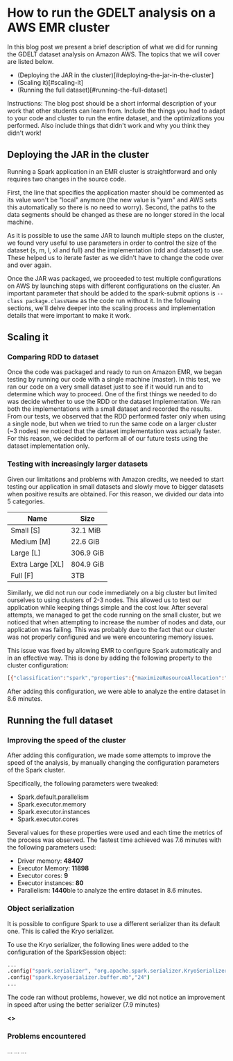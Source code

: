# How to run the GDELT analysis on a AWS EMR cluster

In this blog post we present a brief description of what we did for running the
GDELT dataset analysis on Amazon AWS. The topics that we will cover are listed
below.

- (Deploying the JAR in the cluster)[#deploying-the-jar-in-the-cluster]
- (Scaling it)[#scaling-it]
- (Running the full dataset)[#running-the-full-dataset]

Instructions: The blog post should be a short informal description of your work
that other students can learn from. Include the things you had to adapt to your
code and cluster to run the entire dataset, and the optimizations you performed.
Also include things that didn't work and why you think they didn't work!

## Deploying the JAR in the cluster

Running a Spark application in an EMR cluster is straightforward and only requires
two changes in the source code.

First, the line that specifies the application master should be commented as its
value won't be "local" anymore (the new value is "yarn" and AWS sets this
automatically so there is no need to worry). Second, the paths to the data
segments should be changed as these are no longer stored in the local machine. 

As it is possible to use the same JAR to launch multiple steps on the cluster,
we found very useful to use parameters in order to control the size of the
dataset (s, m, l, xl and full) and the implementation (rdd and dataset) to use.
These helped us to iterate faster as we didn't have to change the code over and
over again.

Once the JAR was packaged, we proceeded to test multiple configurations on AWS
by launching steps with different configurations on the cluster. An important
parameter that should be added to the spark-submit options is `--class package.className`
as the code run without it. In the following sections, we'll delve deeper into
the scaling process and implementation details that were important to make it work.

## Scaling it

### Comparing RDD to dataset

Once the code was packaged and ready to run on Amazon EMR, we began testing by
running our code with a single machine (master). In this test, we ran our code
on a very small dataset just to see if it would run and to determine which way
to proceed. One of the first things we needed to do was decide whether to use
the RDD or the dataset Implementation. We ran both the implementations with a
small dataset and recorded the results. From our tests, we observed that the RDD
performed faster only when using a single node, but when we tried to run the
same code on a larger cluster (~3 nodes) we noticed that the dataset
implementation was actually faster. For this reason, we decided to perform all of
our future tests using the dataset implementation only. 

### Testing with increasingly larger datasets ###

Given our limitations and problems with Amazon credits, we needed to start
testing our application in small datasets and slowly move to bigger datasets
when positive results are obtained. For this reason, we divided our data into 5
categories.

| Name | Size |
| ------ | ------ |
| Small [S] |  32.1 MiB |
| Medium [M] | 22.6 GiB |
| Large [L] | 306.9 GiB | 
| Extra Large [XL] |  804.9 GiB |
| Full [F] | 3TB | 


Similarly, we did not run our code immediately on a big cluster but limited
ourselves to using clusters of 2-3 nodes. This allowed us to test our
application while keeping things simple and the cost low. After several
attempts, we managed to get the code running on the small cluster, but we
noticed that
when attempting to increase the number of nodes and data, our application was
failing. This was probably due to the fact that our cluster was not properly
configured and we were encountering memory issues. 

This issue was fixed by allowing EMR to configure Spark automatically and in an
effective way. This is done by adding the following property to the cluster
configuration:

```sh
[{"classification":"spark","properties":{"maximizeResourceAllocation":"true"}}]
```

After adding this configuration, we were able to analyze the entire dataset in
8.6 minutes. 


## Running the full dataset

### Improving the speed of the cluster

After adding this configuration, we made some attempts to improve the speed of
the analysis, by manually
changing the configuration parameters of the Spark cluster. 

Specifically,  the following parameters were tweaked:

- Spark.default.parallelism
- Spark.executor.memory
- Spark.executor.instances
- Spark.executor.cores

Several values for these properties were used and each time the metrics of the
process was observed. The fastest time achieved was 7.6 minutes with the
following parameters used: 

- Driver memory: **48407**
- Executor Memory: **11898**
- Executor cores: **9**
- Executor instances: **80**
- Parallelism: **1440**ble to analyze the entire dataset in
8.6 minutes. 

### Object serialization ###

It is possible to configure Spark to use a different serializer than its default
one. This is called the Kryo serializer. 

To use the Kryo serializer, the following lines were added to the configuration
of the SparkSession object:

```sh
...
.config("spark.serializer", "org.apache.spark.serializer.KryoSerializer")
.config("spark.kryoserializer.buffer.mb","24")
...
```

The code ran without problems,  however, we did not notice an improvement in
speed after using the better serializer (7.9 minutes)

**<<Add why we think this didnt work>>**

### Problems encountered ###
...
...
...
